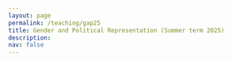 ```yaml
---
layout: page
permalink: /teaching/gap25
title: Gender and Political Representation (Summer term 2025)
description: 
nav: false
---
```


<html lang="en">
<head>
    <meta charset="UTF-8">
    <meta name="viewport" content="width=device-width, initial-scale=1.0">
    <title>Fancy Table</title>
    <style>
        .fancy-table {
            width: 100%;
            border-collapse: collapse;
            text-align: left;
            vertical-align: top;
        }
        .fancy-table th, .fancy-table td {
            padding: 12px;
            border: 1px solid #ddd;
            text-align: left;
            vertical-align: top;
        }
        .fancy-table th {
            background-color: #f4f4f4;
            font-weight: bold;
        }
        .fancy-table tr:nth-child(even) {
            background-color: #f9f9f9;
        }
        .fancy-table tr:hover {
            background-color: #f1f1f1;
        }

        .plain-table {
            width: 100%;
            text-align: left;
            vertical-align: top;
        }
        .plain-table th, .plain-table td {
            padding: 12px;
        }
    </style>
</head>
<body>
    <h3>Content</h3><br>
    <p>This seminar deals with the (under)representation of women in politics. The course follows an empirical, comparativist approach. After reaching a basic understanding of crucial concepts in the study of gender, we will assess how a lack of women in politics translates into a gap in substantive representation. Moreover, we will assess how gender norms, a crucial determinant of women's underrepresentation in politics, are transmitted intergenerationally. In the second part of the seminar, we will read several papers that test how gender inequalities are affected by cultural and institutional factors, and how how gender gaps are maintained through demand- and supply-side dynamics. In a final block, we will critically evaluate different mechanisms tackling gender inequalities in politics, such as quotas, role models and language.  </p>
    You can download the most recent version of the syllabus <a href="{{ site.url }}assets/pdf/gap25/gap_syllabus.pdf">here</a>.
    <br>

	The seminar takes place weekly, on Wednesday (16:15-17:45) in seminar room SCH 100.124.  
    <br>	
	<br>
	<h3>Material</h3>
	<br>
	<h4>Week 1: Introduction (09 April 2025)</h4>
	In this session, we will get to know each other and discuss some logistics about the seminar. Moreover, a brief introduction into the topic is given.  <br>
	<a href="{{ site.url }}assets/pdf/gap25/introduction.pdf">Slides</a><br><br>
	<h4>Week 2: Concepts</h4>
	We will talk about about comparison in political science. Moreover, we will introduce crucial concepts in the study of gender in politics.  <br>
	<a href="{{ site.url }}assets/pdf/gap25/concepts.pdf">Slides</a><br>
    <a href="{{ site.url }}assets/img/gap25/good_research.png">Mindmap on good research</a><br><br>
    <h4>Week 3: Representation</h4>
	This week, we deal with different conceptualizations of representation and debate whether descriptive representation can foster gender equality in politics. <br>
	<a href="{{ site.url }}assets/pdf/gap25/representation.pdf">Slides</a><br><br>
    <h4>Week 4: Norms</h4>
    Norms are essential for social order. They shape how we think and behave. In this week, we'll discuss what norms are, how they evolve and how they are transmitted to the next generation while discussing their significance in the context of gender. <br> 
    <a href="{{ site.url }}assets/pdf/gap25/norms.pdf">Slides</a><br><br>
     <h4>Week 5: Legacies</h4>
    How do gender norms come into being? We focus on an application of cultural transmission, arguing that an agricultural reform -- the emergence of the plough -- has reinforced gendered household division with lasting effects up until today. <br> 
    <a href="{{ site.url }}assets/pdf/gap25/legacies.pdf">Slides</a><br><br>
    <h4>Week 6: Institutions</h4>
    This week, we discuss the role of political institutions, such as the electoral system and the candidate selection process, for the participation and representation of women in politics. <br> 
    <a href="{{ site.url }}assets/pdf/gap25/institutions.pdf">Slides</a><br><br>
    <h4>Week 7: Demand-side biases</h4>
    Do voters discriminate against female candidates? In this session, we will discuss, based on different survey experiment on voters' perceptions of political candidates, whether voters attach different levels of competency and expertise to female candidates than to male candidates, and how this shapes their political persuasion.  <br>
    <a href="{{ site.url }}assets/pdf/gap25/demand.pdf">Slides</a><br><br>
    <h4>Week 8: Candidates</h4>
    Prior to this week, we have assumed that women are actually considering running for office. This week, we will analyse how structural factors reduce women's expressive ambition to run for office.  <br>
    <a href="{{ site.url }}assets/pdf/gap25/elite.pdf">Slides</a><br><br>
     <h4>Week 9: Institutional Fixes</h4>
    From this week onwards, we evaluate different tweaks that are (un)intentionally designed to improve women's representation. This week, we'll focus on institutions.  <br>
    <a href="{{ site.url }}assets/pdf/gap25/solutions_inst.pdf">Slides</a><br><br>
     <h4>Week 10: Role Models</h4>
    Do women in office serve as role models for potential future female candidates? In this session, we will assess the idea of "critical masses", and how they (might) contribute to women's decision of pursuing a political career. <br>
    <a href="{{ site.url }}assets/pdf/gap25/role_models.pdf">Slides</a><br><br>
     <h4>Week 11: Language</h4>
    How does language affect our thinking, and does gender-inclusive language change mental representations about gendered stereotypes? This week, we will assess the current prevalence of gender-inclusive language in the public discourse and its effect on the masses. <br>         
    <a href="{{ site.url }}assets/pdf/gap25/language.pdf">Slides</a><br><br>
